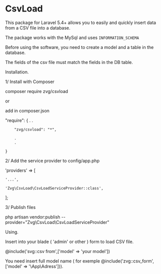 # CsvLoad
This package for Laravel 5.4+ allows you to easily and quickly insert data from a CSV file into a database.

The package works with the MySql and uses `INFORMATION_SCHEMA`

Before using the software, you need to create a model and a table in the database.

The fields of the csv file must match the fields in the DB table.


Installation.

1/ Install with Composer


composer require zvg/csvload

or 

add in composer.json 


"require": {
        .
        .
        
        "zvg/csvload": "*",
        
        .
        .
        
    }



2/ Add the service provider to config/app.php

'providers' => [

    '...',
    
    'Zvg\CsvLoad\CsvLoadServiceProvider::class',
    
];

3/ Publish files

php artisan vendor:publish --provider="Zvg\CsvLoad\CsvLoadServiceProvider"

Using.

Insert into your blade ( 'admin' or other ) form to load CSV file.
 
 @include('svg::csv from',['model' => 'your model'])
  
  You need insert full model name
 ( for exemple @include('zvg::csv_form',['model' => '\App\Adress'])).
 
 
